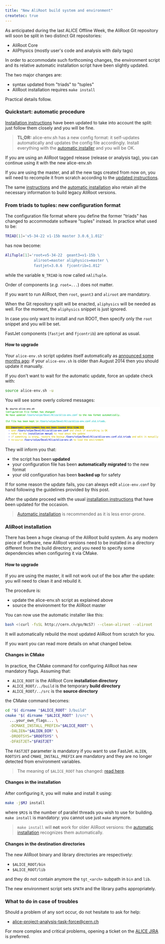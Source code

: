 ```yaml
---
title: "New AliRoot build system and environment"
createtoc: true
---
```


As anticipated during the last ALICE Offline Week, the AliRoot Git
repository will soon be split in two distinct Git repositories:

* AliRoot Core
* AliPhysics (mostly user's code and analysis with daily tags)

In order to accommodate such forthcoming changes, the environment script and its
relative automatic installation script have been slightly updated.

The two major changes are:

* syntax updated from "triads" to "tuples"
* AliRoot installation requires `make install`

Practical details follow.


### Quickstart: automatic procedure

[Installation instructions](/alice/install-aliroot) have been updated to take
into account the split: just follow them closely and you will be fine.

> **TL;DR:** alice-env.sh has a new config format: it self-updates automatically
> and updates the config file accordingly. Install everything with the
> [automatic installer](/alice/install-aliroot/auto) and you will be OK.

If you are using an AliRoot tagged release (release or analysis tag), you can
continue using it with the new alice-env.sh

If you are using the master, and all the new tags created from now on, you will
need to recompile it from scratch according to the
[updated instructions](/alice/install-aliroot).

The same [instructions](/alice/install-aliroot) and the
[automatic installation](/alice/install-aliroot/auto) also retain all the
necessary information to build legacy AliRoot versions.


### From triads to tuples: new configuration format

The configuration file format where you define the former "triads" has changed
to accommodate software "tuples" instead. In practice what used to be:

```bash
TRIAD[1]='v5-34-22 v1-15b master 3.0.6_1.012'
```

has now become:

```bash
AliTuple[1]='root=v5-34-22  geant3=v1-15b \
             aliroot=master aliphysics=master \
             fastjet=3.0.6  fjcontrib=1.012'
```

while the variable `N_TRIAD` is now called `nAliTuple`.

Order of components (*e.g.* `root=...`) does not matter.

If you want to run AliRoot, then `root`, `geant3` and `aliroot` are mandatory.

When the Git repository split will be enacted, `aliphysics` will be needed as
well. For the moment, the `aliphysics` snippet is just ignored.

In case you only want to install and run ROOT, then specify only the `root`
snippet and you will be set.

FastJet components (`fastjet` and `fjcontrib`) are optional as usual.


#### How to upgrade

Your `alice-env.sh` script updates itself automatically as
[announced some months ago](/2014/08/13/alice-env-changes/): if your
`alice-env.sh` is older than August 2014 then you should update it manually.

If you don't want to wait for the automatic update, force an update check with:

```bash
source alice-env.sh -u
```

You will see some overly colored messages:

![alice-env.sh automatic update for tuples](/images/posts/aliroot-split-env-update.png)

They will inform you that:

* the script has been **updated**
* your configuration file has been **automatically migrated** to the new format
* your old configuration has been **backed up** for safety

If for some reason the update fails, you can always edit `alice-env.conf` by
hand following the guidelines provided by this post.

After the update proceed with the usual
[installation instructions](/alice/install-aliroot) that have been updated for
the occasion.

> [Automatic installation](/alice/install-aliroot/auto) is recommended
> as it is less error-prone.


### AliRoot installation

There has been a huge cleanup of the AliRoot build system. As any modern piece
of software, new AliRoot versions need to be installed in a directory different
from the build directory, and you need to specify some dependencies when
configuring it via CMake.


#### How to upgrade

If you are using the master, it will not work out of the box after the update:
you will need to clean it and rebuild it.

The procedure is:

* update the alice-env.sh script as explained above
* source the environment for the AliRoot master

You can now use the automatic installer like this:

```bash
bash <(curl -fsSL http://cern.ch/go/NcS7) --clean-aliroot --aliroot
```

It will automatically rebuild the most updated AliRoot from scratch for you.

If you want you can read more details on what changed below.


#### Changes in CMake

In practice, the CMake command for configuring AliRoot has new mandatory flags.
Assuming that:

* `ALICE_ROOT` is the AliRoot Core **installation directory**
* `ALICE_ROOT/../build` is the temporary **build directory**
* `ALICE_ROOT/../src` is the **source directory**

the CMake command becomes:

```bash
cd "$( dirname "$ALICE_ROOT" )/build"
cmake "$( dirname "$ALICE_ROOT" )/src" \
  ...your_own_flags... \
  -DCMAKE_INSTALL_PREFIX="$ALICE_ROOT" \
  -DALIEN="$ALIEN_DIR" \
  -DROOTSYS="$ROOTSYS" \
  -DFASTJET="$FASTJET"
```

The `FASTJET` parameter is mandatory if you want to use FastJet. `ALIEN`,
`ROOTSYS` and `CMAKE_INSTALL_PREFIX` are mandatory and they are no longer
detected from environment variables.

> The meaning of `$ALICE_ROOT` has changed:
> [read here](/2014/12/16/alice-root-var).


#### Changes in the installation

After configuring it, you will make and install it using:

```bash
make -j$MJ install
```

where `$MJ$` is the number of parallel threads you wish to use for building.
`make install` is mandatory: you cannot use just `make` anymore.

> `make install` will **not** work for older AliRoot versions: the
> [automatic installation](/alice/install-aliroot/auto) recognizes them
> automatically.


#### Changes in the destination directories

The new AliRoot binary and library directories are respectively:

* `$ALICE_ROOT/bin`
* `$ALICE_ROOT/lib`

and they do not contain anymore the `tgt_<arch>` subpath in `bin` and `lib`.

The new environment script sets `$PATH` and the library paths appropriately.


### What to do in case of troubles

Should a problem of any sort occur, do not hesitate to ask for help:

* <alice-project-analysis-task-force@cern.ch>

For more complex and critical problems, opening a ticket on the
[ALICE JIRA](https://alice.its.cern.ch/) is preferred.

